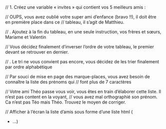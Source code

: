 // 1. Créez une variable « invites » qui contient vos 5 meilleurs amis :


// OUPS, vous avez oublié votre super ami d’enfance (bravo !!), il doit être en première place dans ce
// tableau, il s’agit de Matthieu.

// . Ajoutez à la fin du tableau, en une seule instruction, vos frères et sœurs, Mariame et Valentin

// Vous décidez finalement d’inverser l’ordre de votre tableau, le premier devant se retrouver en dernier.

// . Le tri ne vous convient pas encore, vous décidez de les trier finalement par ordre alphabétique

// Par souci de mise en page des marque-places, vous avez besoin de connaître la liste des prénoms qui
// font plus de 7 caractères

// Votre ami Théo passe vous voir, vous êtes en train d’élaborer cette liste. Il n’est pas content en la voyant,
// vous avez mal orthographié son prénom. Ca n’est pas Téo mais Théo. Trouvez le moyen de corriger.

// Afficher à l’écran la liste d’amis sous forme d’une liste html (<ul><li>…)
